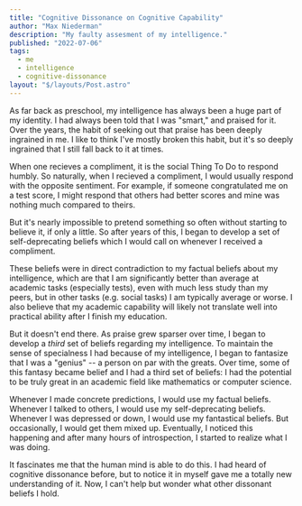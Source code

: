 ```yaml
---
title: "Cognitive Dissonance on Cognitive Capability"
author: "Max Niederman"
description: "My faulty assesment of my intelligence."
published: "2022-07-06"
tags:
  - me
  - intelligence
  - cognitive-dissonance
layout: "$/layouts/Post.astro"
---
```


As far back as preschool, my intelligence has always been a huge part of my identity. I had always been told that I was "smart," and praised for it. Over the years, the habit of seeking out that praise has been deeply ingrained in me. I like to think I've mostly broken this habit, but it's so deeply ingrained that I still fall back to it at times.

When one recieves a compliment, it is the social Thing To Do to respond humbly. So naturally, when I recieved a compliment, I would usually respond with the opposite sentiment. For example, if someone congratulated me on a test score, I might respond that others had better scores and mine was nothing much compared to theirs.

But it's nearly impossible to pretend something so often without starting to believe it, if only a little. So after years of this, I began to develop a set of self-deprecating beliefs which I would call on whenever I received a compliment.

These beliefs were in direct contradiction to my factual beliefs about my intelligence, which are that I am significantly better than average at academic tasks (especially tests), even with much less study than my peers, but in other tasks (e.g. social tasks) I am typically average or worse. I also believe that my academic capability will likely not translate well into practical ability after I finish my education.

But it doesn't end there. As praise grew sparser over time, I began to develop a _third_ set of beliefs regarding my intelligence. To maintain the sense of specialness I had because of my intelligence, I began to fantasize that I was a "genius" -- a person on par with the greats. Over time, some of this fantasy became belief and I had a third set of beliefs: I had the potential to be truly great in an academic field like mathematics or computer science.

Whenever I made concrete predictions, I would use my factual beliefs. Whenever I talked to others, I would use my self-deprecating beliefs. Whenever I was depressed or down, I would use my fantastical beliefs. But occasionally, I would get them mixed up. Eventually, I noticed this happening and after many hours of introspection, I started to realize what I was doing.

It fascinates me that the human mind is able to do this. I had heard of cognitive dissonance before, but to notice it in myself gave me a totally new understanding of it. Now, I can't help but wonder what other dissonant beliefs I hold.
